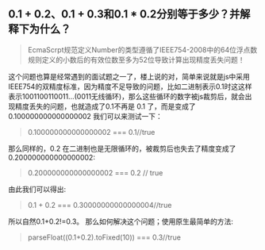 ## 0.1 + 0.2、0.1 + 0.3和0.1 * 0.2分别等于多少？并解释下为什么？
> EcmaScrpt规范定义Number的类型遵循了IEEE754-2008中的64位浮点数规则定义的小数后的有效位数至多为52位导致计算出现精度丢失问题！

这个问题也算是经常遇到的面试题之一了，楼上说的对，简单来说就是js中采用IEEE754的双精度标准，因为精度不足导致的问题，比如二进制表示0.1时这这样表示1001100110011...(0011无线循环)，那么这些循环的数字被js裁剪后，就会出现精度丢失的问题，也就造成了0.1不再是 0.1 了，而是变成了 0.100000000000000002
我们可以来测试一下：
> 0.100000000000000002 === 0.1//true

那么同样的，0.2 在二进制也是无限循环的，被裁剪后也失去了精度变成了 0.200000000000000002:
> 0.200000000000000002 === 0.2 // true

由此我们可以得出:
> 0.1 + 0.2 === 0.30000000000000004//true

所以自然0.1+0.2!=0.3。
那么如何解决这个问题；使用原生最简单的方法:
> parseFloat((0.1+0.2).toFixed(10)) === 0.3//true